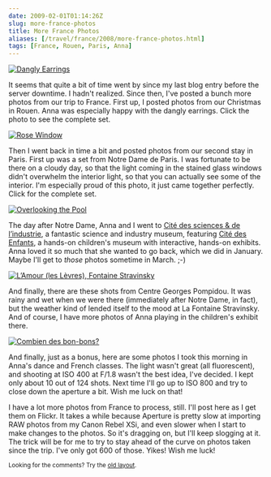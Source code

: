 ```yaml
--- 
date: 2009-02-01T01:14:26Z
slug: more-france-photos
title: More France Photos
aliases: [/travel/france/2008/more-france-photos.html]
tags: [France, Rouen, Paris, Anna]
---
```


<a href="https://www.flickr.com/photos/theory/sets/72157611685878685/" title="Christmas in Rouen"><img src="https://farm4.static.flickr.com/3212/3141571683_3e50ab09ac_m.jpg" alt="Dangly Earrings" class="left" /></a>

<p>It seems that quite a bit of time went by since my last blog entry before the server downtime. I hadn't realized. Since then, I've posted a bunch more photos from our trip to France. First up, I posted photos from our Christmas in Rouen. Anna was especially happy with the dangly earrings. Click the photo to see the complete set.</p>

<a href="https://www.flickr.com/photos/theory/sets/72157612369764118/" title="Notre Dame de Paris"><img src="https://farm4.static.flickr.com/3377/3183440970_846dbd4454_m.jpg" alt="Rose Window" /></a>

<p>Then I went back in time a bit and posted photos from our second stay in Paris. First up was a set from Notre Dame de Paris. I was fortunate to be there on a cloudy day, so that the light coming in the stained glass windows didn't overwhelm the interior light, so that you can actually see some of the interior. I'm especially proud of this photo, it just came together perfectly. Click for the complete set.</p>

<a href="https://www.flickr.com/photos/theory/sets/72157612509742722/" title="Cité des sciences &amp; de l’industrie"><img src="https://farm4.static.flickr.com/3429/3192839609_afdf96d516_m.jpg" alt="Overlooking the Pool" class="left" /></a>

<p>The day after Notre Dame, Anna and I went to <a href="http://www.cite-sciences.fr/" title="Sciences - D&eacute;couvrez la science &agrave; la Cit&eacute; des&nbsp;Sciences et de l'Industrie&nbsp;&agrave; Paris">Cité des sciences &amp; de l’industrie</a>, a fantastic science and industry museum, featuring <a href="http://www.cite-sciences.fr/francais/ala_cite/expositions/cite-des-enfants/" title="Cit&eacute; des Enfants — Jeux et animations pour les enfants">Cité des Enfants</a>, a hands-on children's museum with interactive, hands-on exhibits. Anna loved it so much that she wanted to go back, which we did in January. Maybe I'll get to <em>those</em> photos sometime in March. ;-)</p>

<a href="https://www.flickr.com/photos/theory/sets/72157612692473962/" title="Centre Georges Pompidou"><img src="https://farm4.static.flickr.com/3395/3205258896_caa9381ece_m.jpg" alt="L’Amour (les Lèvres), Fontaine Stravinsky" /></a>

<p>And finally, there are these shots from Centre Georges Pompidou. It was rainy and wet when we were there (immediately after Notre Dame, in fact), but the weather kind of lended itself to the mood at La Fontaine Stravinsky. And of course, I have more photos of Anna playing in the children's exhibit there.</p>

<a href="https://www.flickr.com/photos/theory/sets/72157613206066864/" title="Anna’s Weekly Dance and French Classes"><img src="https://farm4.static.flickr.com/3473/3242812444_79e0c26fbd_m.jpg" alt="Combien des bon-bons?" class="left" /></a>

<p>And finally, just as a bonus, here are some photos I took this morning in Anna's dance and French classes. The light wasn't great (all fluorescent), and shooting at ISO 400 at F/1.8 wasn't the best idea, I've decided. I kept only about 10 out of 124 shots. Next time I'll go up to ISO 800 and try to close down the aperture a bit. Wish me luck on that!</p>

<p>I have a lot more photos from France to process, still. I'll post here as I get them on Flickr. It takes a while because Aperture is pretty slow at importing RAW photos from my Canon Rebel XSi, and even slower when I start to make changes to the photos. So it's dragging on, but I'll keep slogging at it. The trick will be for me to try to stay ahead of the curve on photos taken since the trip. I've only got 600 of those. Yikes! Wish me luck!</p>

<p class="past"><small>Looking for the comments? Try the <a rel="nofollow" href="//past.justatheory.com/travel/france/2008/more-france-photos.html">old layout</a>.</small></p>


